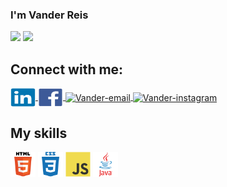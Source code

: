 ### I'm Vander Reis

<!--
**Vander-Reis/Vander-Reis** is a ✨ _special_ ✨ repository because its `README.md` (this file) appears on your GitHub profile.

Here are some ideas to get you started:

- 🔭 I’m currently working on ...
- 🌱 I’m currently learning ...
- 👯 I’m looking to collaborate on ...
- 🤔 I’m looking for help with ...
- 💬 Ask me about ...
- 📫 How to reach me: ...
- 😄 Pronouns: ...
- ⚡ Fun fact: ...
-->

<div>
<img src="https://github-readme-stats.vercel.app/api?username=Vander-Reis&show_icons=true&theme=dracula&include_all_commits=true&count_private=true">
<img src="https://github-readme-stats.vercel.app/api/top-langs/?username=Vander-Reis&layout=compact&langs_count=16&theme=dracula">

</div>

<div>
  <h2>Connect with me:</h2>
  <a  href="https://www.linkedin.com/in/vander-reis-044163201/" target="_blank">
    <img align="center" alt="Vander-linkedin" height="30" width="40" src="https://raw.githubusercontent.com/devicons/devicon/master/icons/linkedin/linkedin-original.svg"                 style="max-width:100%;"/>
  </a>
  
   <a  href="https://www.facebook.com/vander.reys/" target="_blank">
    <img align="center" alt="Vander-facebook" height="30" width="40" src="https://raw.githubusercontent.com/devicons/devicon/master/icons/facebook/facebook-original.svg"                 style="max-width:100%;"/>
  </a>
  
   <a  href="mailto:vanderreis2017@outlook.com" target="_blank">
    <img align="center" alt="Vander-email" height="30" width="30" src="https://i.pinimg.com/originals/8f/c3/7b/8fc37b74b608a622588fbaa361485f32.png"                 style="max-width:100%;"/>
  </a>
  
  <a  href="https://www.instagram.com/vander_reys/" target="_blank">
    <img align="center" alt="Vander-instagram" height="30" width="30" src="https://cdn.icon-icons.com/icons2/836/PNG/64/Instagram_icon-icons.com_66804.png" style="max-width:100%;"/>
  </a>
</div>


## My skills

<div>
    
   <img align="center" alt="Vander-instagram"  width="40" src="https://raw.githubusercontent.com/devicons/devicon/master/icons/html5/html5-original-wordmark.svg" style="max-width:100%;"/>
  
   <img align="center" alt="Vander-instagram"  width="40" src="https://raw.githubusercontent.com/devicons/devicon/master/icons/css3/css3-plain-wordmark.svg" style="max-width:100%;"/>
  
   <img align="center" alt="Vander-instagram"  width="40" src="https://raw.githubusercontent.com/devicons/devicon/master/icons/javascript/javascript-original.svg" style="max-width:100%;"/>
  
   <img align="center" alt="Vander-instagram"  width="40" src="https://raw.githubusercontent.com/devicons/devicon/master/icons/java/java-original-wordmark.svg" style="max-width:100%;"/>
  
</div>

